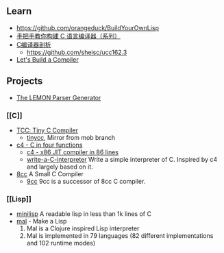 ## Learn
- https://github.com/orangeduck/BuildYourOwnLisp
- [手把手教你构建 C 语言编译器（系列）](http://lotabout.me/2015/write-a-C-interpreter-0/)
- [C编译器剖析](https://book.douban.com/subject/26814205/)
    - https://github.com/sheisc/ucc162.3
- [Let's Build a Compiler](https://compilers.iecc.com/crenshaw/)


## Projects
- [The LEMON Parser Generator](http://www.hwaci.com/sw/lemon/)
### [[C]]
- [TCC: Tiny C Compiler](https://bellard.org/tcc/)
  - [tinycc](https://github.com/TinyCC/tinycc), Mirror from mob branch
- [c4 - C in four functions](https://github.com/rswier/c4)
  - [c4 - x86 JIT compiler in 86 lines](https://github.com/EarlGray/c4)
  - [write-a-C-interpreter](https://github.com/lotabout/write-a-C-interpreter) Write a simple interpreter of C. Inspired by c4 and largely based on it.
- [8cc](https://github.com/rui314/8cc) A Small C Compiler
  - [9cc](https://github.com/rui314/9cc) 9cc is a successor of 8cc C compiler.
### [[Lisp]]
- [minilisp](https://github.com/rui314/minilisp) A readable lisp in less than 1k lines of C
- [mal](https://github.com/kanaka/mal) - Make a Lisp
  1. Mal is a Clojure inspired Lisp interpreter
  2. Mal is implemented in 79 languages (82 different implementations and 102 runtime modes)

